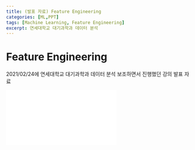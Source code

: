 ```yaml
---
title: (발표 자료) Feature Engineering
categories: [ML,PPT]
tags: [Machine Learning, Feature Engineering]
excerpt: 연세대학교 대기과학과 데이터 분석
---
```


# Feature Engineering

2021/02/24에 연세대학교 대기과학과 데이터 분석 보조하면서 진행했던 강의 발표 자료

<embed src="/assets/pdf/210224_FE.pdf" type="application/pdf" />

